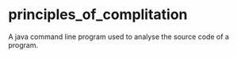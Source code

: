 # principles_of_complitation
A java command line program used to analyse the source code of a program.

